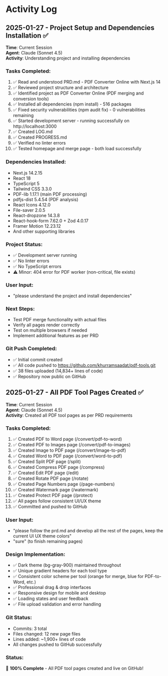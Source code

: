 # Activity Log

## 2025-01-27 - Project Setup and Dependencies Installation ✅

**Time**: Current Session  
**Agent**: Claude (Sonnet 4.5)  
**Activity**: Understanding project and installing dependencies

### Tasks Completed:
1. ✅ Read and understood PRD.md - PDF Converter Online with Next.js 14
2. ✅ Reviewed project structure and architecture
3. ✅ Identified project as PDF Converter Online (PDF merging and conversion tools)
4. ✅ Installed all dependencies (npm install) - 516 packages
5. ✅ Fixed security vulnerabilities (npm audit fix) - 0 vulnerabilities remaining
6. ✅ Started development server - running successfully on http://localhost:3000
7. ✅ Created LOG.md
8. ✅ Created PROGRESS.md
9. ✅ Verified no linter errors
10. ✅ Tested homepage and merge page - both load successfully

### Dependencies Installed:
- Next.js 14.2.15
- React 18
- TypeScript 5
- Tailwind CSS 3.3.0
- PDF-lib 1.17.1 (main PDF processing)
- pdfjs-dist 5.4.54 (PDF analysis)
- React Icons 4.12.0
- File-saver 2.0.5
- React-dropzone 14.3.8
- React-hook-form 7.62.0 + Zod 4.0.17
- Framer Motion 12.23.12
- And other supporting libraries

### Project Status:
- ✅ Development server running
- ✅ No linter errors
- ✅ No TypeScript errors
- ⚠️  Minor: 404 error for PDF worker (non-critical, file exists)

### User Input:
- "please understand the project and install dependencies"

### Next Steps:
- Test PDF merge functionality with actual files
- Verify all pages render correctly
- Test on multiple browsers if needed
- Implement additional features as per PRD

### Git Push Completed:
- ✅ Initial commit created
- ✅ All code pushed to https://github.com/khurramsaadat/pdf-tools.git
- ✅ 38 files uploaded (14,834+ lines of code)
- ✅ Repository now public on GitHub

## 2025-01-27 - All PDF Tool Pages Created ✅

**Time**: Current Session  
**Agent**: Claude (Sonnet 4.5)  
**Activity**: Created all PDF tool pages as per PRD requirements

### Tasks Completed:
1. ✅ Created PDF to Word page (/convert/pdf-to-word)
2. ✅ Created PDF to Images page (/convert/pdf-to-images)
3. ✅ Created Image to PDF page (/convert/image-to-pdf)
4. ✅ Created Word to PDF page (/convert/word-to-pdf)
5. ✅ Created Split PDF page (/split)
6. ✅ Created Compress PDF page (/compress)
7. ✅ Created Edit PDF page (/edit)
8. ✅ Created Rotate PDF page (/rotate)
9. ✅ Created Page Numbers page (/page-numbers)
10. ✅ Created Watermark page (/watermark)
11. ✅ Created Protect PDF page (/protect)
12. ✅ All pages follow consistent UI/UX theme
13. ✅ Committed and pushed to GitHub

### User Input:
- "please follow the prd.md and develop all the rest of the pages, keep the current UI UX theme colors"
- "sure" (to finish remaining pages)

### Design Implementation:
- ✅ Dark theme (bg-gray-900) maintained throughout
- ✅ Unique gradient headers for each tool type
- ✅ Consistent color scheme per tool (orange for merge, blue for PDF-to-Word, etc.)
- ✅ Professional drag & drop interfaces
- ✅ Responsive design for mobile and desktop
- ✅ Loading states and user feedback
- ✅ File upload validation and error handling

### Git Status:
- Commits: 3 total
- Files changed: 12 new page files
- Lines added: ~1,900+ lines of code
- All changes pushed to GitHub successfully

### Status:
🎉 **100% Complete** - All PDF tool pages created and live on GitHub!

